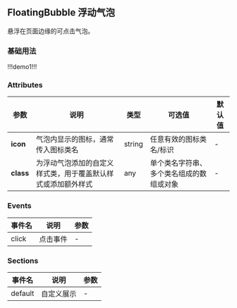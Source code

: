 ## FloatingBubble 浮动气泡

悬浮在页面边缘的可点击气泡。

### 基础用法

!!!demo1!!!

### Attributes

| 参数      | 说明                                                         | 类型   | 可选值                                   | 默认值 |
| --------- | ------------------------------------------------------------ | ------ | ---------------------------------------- | ------ |
| **icon**  | 气泡内显示的图标，通常传入图标类名                           | string | 任意有效的图标类名/标识                  | -      |
| **class** | 为浮动气泡添加的自定义样式类，用于覆盖默认样式或添加额外样式 | any    | 单个类名字符串、多个类名组成的数组或对象 | -      |

### Events

| 事件名 | 说明     | 参数 |
| ------ | -------- | ---- |
| click  | 点击事件 | -    |

### Sections

| 事件名  | 说明       | 参数 |
| ------- | ---------- | ---- |
| default | 自定义展示 | -    |
